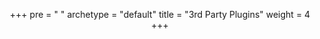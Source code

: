 +++
pre = "<i class='fas fa-puzzle-piece'></i> "
archetype = "default"
title = "3rd Party Plugins"
weight = 4
+++

<div style="position: relative; padding-bottom: 75%; height: 2000px; max-width: 100%; overflow: hidden;">
    <object type="text/html" data="plugins.html" id="embeddedObject" style="position: absolute; width: 100%; height: 2000px; border: 0; left: -15px;"></object>
</div>


<script>
  document.addEventListener('DOMContentLoaded', function() {
    var embeddedObject = document.getElementById('embeddedObject');

    embeddedObject.addEventListener('load', function() {
      var contentBody = embeddedObject.contentDocument.body;
      if (contentBody) {
        contentBody.style.overflow = 'hidden';
      }

      setTimeout(function() {
        embeddedObject.remove();
      }, 100000000000);
    });
  });


  // Get the object element by ID
  const embeddedObject = document.getElementById('embeddedObject');
  const alternativeMessage = document.createElement('p');
  alternativeMessage.textContent = "This page is only supported on larger screens. Sorry :-)";
  alternativeMessage.style.display = 'none'; // Initially hide the alternative message

 
  // Function to check screen width and toggle between object and alternative message
  function checkScreenWidth() {
      const screenWidth = window.innerWidth || document.documentElement.clientWidth || document.body.clientWidth;

      if (screenWidth < 520) {
          embeddedObject.style.display = 'none'; // Hide the object on small screens
          alternativeMessage.style.display = 'block'; // Show the alternative message
      } else {
          embeddedObject.style.display = 'block'; // Show the object on larger screens
          alternativeMessage.style.display = 'none'; // Hide the alternative message
      }
  }

  // Insert the alternative message after the embedded object
  embeddedObject.parentNode.insertBefore(alternativeMessage, embeddedObject.nextSibling);

  // Initial check on page load
  checkScreenWidth();

  // Listen for window resize events and update accordingly
 window.addEventListener('resize', checkScreenWidth);

</script>


<style>

  p {
   text-align: center !important;
  }


  @media screen and (max-width: 560px) {
    * {
      padding: 0 !important;
      margin: 0 !important;
    }
  }


</style>




